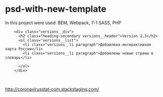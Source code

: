 # psd-with-new-template


In this project were used: BEM, Webpack, 7-1 SASS, PHP


        <div class="versions__div">
          <h2 class="heading-secondary versions__header">Version 2.3</h2>
          <ol class="versions__list">
            <li class="versions__li paragraph">Добавлена интерактивная карта России</li>
            <li class="versions__li paragraph">Добавлены новые страны в словарь</li>
            
          </ol>
        </div>
            
         
<br> 

http://coronavirusstat-com.stackstaging.com/
